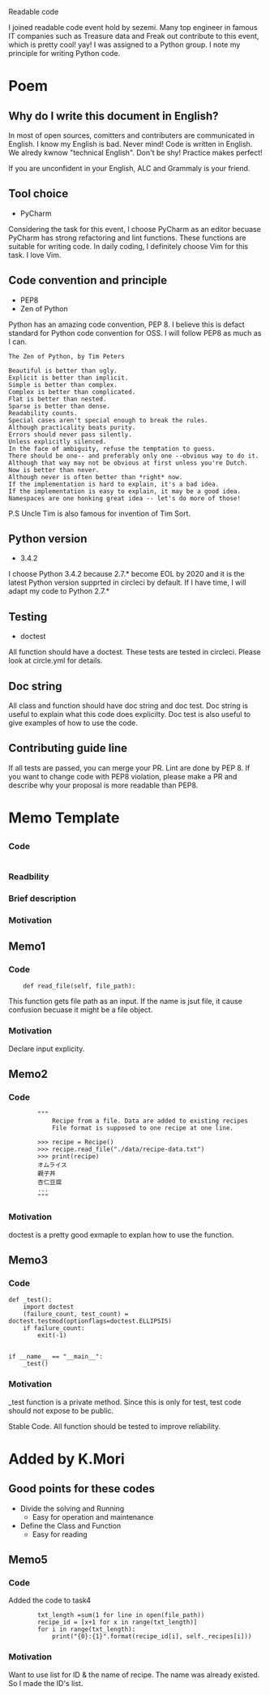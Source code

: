 Readable code

I joined readable code event hold by sezemi. Many top engineer in famous IT companies such as Treasure data and Freak out contribute to this event, which is pretty cool! yay! I was assigned to a Python group. I note my principle for writing Python code.

# Poem
## Why do I write this document in English?
In most of open sources, comitters and contributers are communicated in English. I know my English is bad. Never mind! Code is written in English. We alredy kwnow "technical English". Don't be shy! Practice makes perfect!

If you are unconfident in your English, ALC and Grammaly is your friend.

## Tool choice
* PyCharm

Considering the task for this event, I choose PyCharm as an editor becuase PyCharm has strong refactoring and lint functions. These functions are suitable for writing code. In daily coding, I definitely choose Vim for this task. I love Vim.

## Code convention and principle
* PEP8
* Zen of Python

Python has an amazing code convention, PEP 8. I believe this is defact standard for Python code convention for OSS. I will follow PEP8 as much as I can.

```
The Zen of Python, by Tim Peters

Beautiful is better than ugly.
Explicit is better than implicit.
Simple is better than complex.
Complex is better than complicated.
Flat is better than nested.
Sparse is better than dense.
Readability counts.
Special cases aren't special enough to break the rules.
Although practicality beats purity.
Errors should never pass silently.
Unless explicitly silenced.
In the face of ambiguity, refuse the temptation to guess.
There should be one-- and preferably only one --obvious way to do it.
Although that way may not be obvious at first unless you're Dutch.
Now is better than never.
Although never is often better than *right* now.
If the implementation is hard to explain, it's a bad idea.
If the implementation is easy to explain, it may be a good idea.
Namespaces are one honking great idea -- let's do more of those!
```

P.S
Uncle Tim is also famous for invention of Tim Sort.

## Python version
* 3.4.2

I choose Python 3.4.2 because 2.7.* become EOL by 2020 and it is the latest Python version supprted in circleci by default. If I have time, I will adapt my code to Python 2.7.*

## Testing
* doctest

All function should have a doctest. These tests are tested in circleci. Please look at circle.yml for details.

## Doc string
All class and function should have doc string and doc test. Doc string is useful to explain what this code does explicilty. Doc test is also useful to give examples of how to use the code.

## Contributing guide line
If all tests are passed, you can merge your PR. Lint are done by PEP 8. If you want to change code with PEP8 violation, please make a PR and describe why your proposal is more readable than PEP8.

# Memo Template
##
### Code

```Python

```

### Readbility

### Brief description

### Motivation

## Memo1
### Code
```
    def read_file(self, file_path):
```

This function gets file path as an input. If the name is jsut file, it cause confusion becuase it might be a file object.

### Motivation
Declare input explicity.

## Memo2
### Code
```
        """
            Recipe from a file. Data are added to existing recipes
            File format is supposed to one recipe at one line.

        >>> recipe = Recipe()
        >>> recipe.read_file("./data/recipe-data.txt")
        >>> print(recipe)
        オムライス
        親子丼
        杏仁豆腐
        ...
        """
```


### Motivation
doctest is a pretty good exmaple to explan how to use the function.

## Memo3
### Code
```
def _test():
    import doctest
    (failure_count, test_count) = doctest.testmod(optionflags=doctest.ELLIPSIS)
    if failure_count:
        exit(-1)


if __name__ == "__main__":
    _test()
```

### Motivation
_test function is a private method. Since this is only for test, test code should not expose to be public.

Stable Code. All function should be tested to improve reliability.



# Added by K.Mori

## Good points for these codes
* Divide the solving and Running
    * Easy for operation and maintenance
* Define the Class and Function
    * Easy for reading

## Memo5
### Code
Added the code to task4
```
        txt_length =sum(1 for line in open(file_path))
        recipe_id = [x+1 for x in range(txt_length)]
        for i in range(txt_length):
            print("{0}:{1}".format(recipe_id[i], self._recipes[i]))
```

### Motivation
Want to use list for ID & the name of recipe.
The name was already existed. So I made the ID's list.